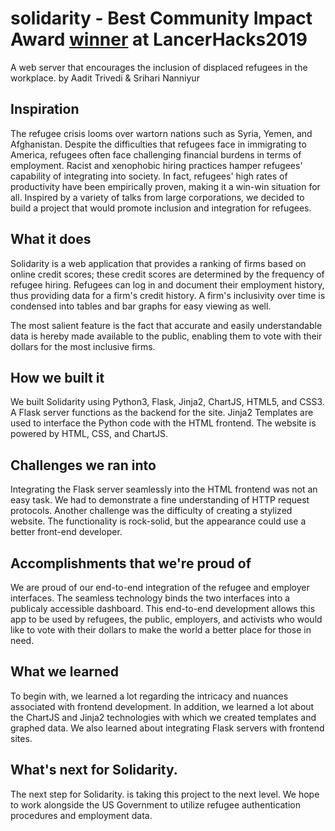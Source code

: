 # solidarity - Best Community Impact Award [winner](https://devpost.com/software/solidarity-ygjsf4 "winner") at LancerHacks2019
A web server that encourages the inclusion of displaced refugees in the workplace.
by Aadit Trivedi & Srihari Nanniyur

## Inspiration

The refugee crisis looms over wartorn nations such as Syria, Yemen, and Afghanistan. Despite the difficulties that refugees face in immigrating to America, refugees often face challenging financial burdens in terms of employment. Racist and xenophobic hiring practices hamper refugees' capability of integrating into society. In fact, refugees' high rates of productivity have been empirically proven, making it a win-win situation for all. Inspired by a variety of talks from large corporations, we decided to build a project that would promote inclusion and integration for refugees.


## What it does

Solidarity is a web application that provides a ranking of firms based on online credit scores; these credit scores are determined by the frequency of refugee hiring. Refugees can log in and document their employment history, thus providing data for a firm's credit history. A firm's inclusivity over time is condensed into tables and bar graphs for easy viewing as well.

The most salient feature is the fact that accurate and easily understandable data is hereby made available to the public, enabling them to vote with their dollars for the most inclusive firms.


## How we built it

We built Solidarity using Python3, Flask, Jinja2, ChartJS, HTML5, and CSS3. A Flask server functions as the backend for the site. Jinja2 Templates are used to interface the Python code with the HTML frontend. The website is powered by HTML, CSS, and ChartJS.


## Challenges we ran into

Integrating the Flask server seamlessly into the HTML frontend was not an easy task. We had to demonstrate a fine understanding of HTTP request protocols.  Another challenge was the difficulty of creating a stylized website. The functionality is rock-solid, but the appearance could use a better front-end developer.

## Accomplishments that we're proud of

We are proud of our end-to-end integration of the refugee and employer interfaces. The seamless technology binds the two interfaces into a publicaly accessible dashboard. This end-to-end development allows this app to be used by refugees, the public, employers, and activists who would like to vote with their dollars to make the world a better place for those in need.

## What we learned

To begin with, we learned a lot regarding the intricacy and nuances associated with frontend development. In addition, we learned a lot about the ChartJS and Jinja2 technologies with which we created templates and graphed data. We also learned about integrating Flask servers with frontend sites.

## What's next for Solidarity.

The next step for Solidarity. is taking this project to the next level. We hope to work alongside the US Government to utilize refugee authentication procedures and employment data.
